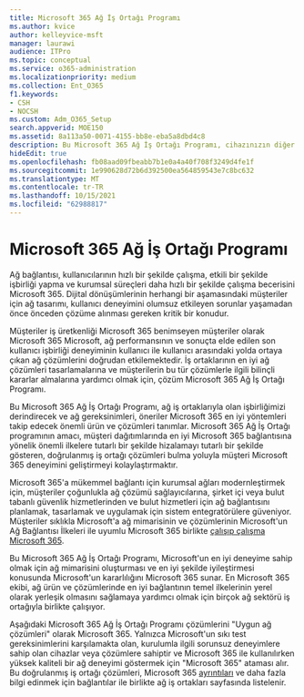 ```yaml
---
title: Microsoft 365 Ağ İş Ortağı Programı
ms.author: kvice
author: kelleyvice-msft
manager: laurawi
audience: ITPro
ms.topic: conceptual
ms.service: o365-administration
ms.localizationpriority: medium
ms.collection: Ent_O365
f1.keywords:
- CSH
- NOCSH
ms.custom: Adm_O365_Setup
search.appverid: MOE150
ms.assetid: 8a113a50-0071-4155-bb8e-eba5a8dbd4c8
description: Bu Microsoft 365 Ağ İş Ortağı Programı, cihazınızın diğer kullanıcılarla çalışma sertifikalı olması Microsoft 365.
hideEdit: true
ms.openlocfilehash: fb08aad09fbeabb7b1e0a4a40f708f3249d4fe1f
ms.sourcegitcommit: 1e990628d72b6d392500ea564859543e7c8bc632
ms.translationtype: MT
ms.contentlocale: tr-TR
ms.lasthandoff: 10/15/2021
ms.locfileid: "62988817"
---
```

# <a name="microsoft-365-networking-partner-program"></a>Microsoft 365 Ağ İş Ortağı Programı

Ağ bağlantısı, kullanıcılarının hızlı bir şekilde çalışma, etkili bir şekilde işbirliği yapma ve kurumsal süreçleri daha hızlı bir şekilde çalışma becerisini Microsoft 365. Dijital dönüşümlerinin herhangi bir aşamasındaki müşteriler için ağ tasarımı, kullanıcı deneyimini olumsuz etkileyen sorunlar yaşamadan önce önceden çözüme alınması gereken kritik bir konudur.

Müşteriler iş üretkenliği Microsoft 365 benimseyen müşteriler olarak Microsoft 365 Microsoft, ağ performansının ve sonuçta elde edilen son kullanıcı işbirliği deneyiminin kullanıcı ile kullanıcı arasındaki yolda ortaya çıkan ağ çözümlerini doğrudan etkilemektedir. İş ortaklarının en iyi ağ çözümleri tasarlamalarına ve müşterilerin bu tür çözümlerle ilgili bilinçli kararlar almalarına yardımcı olmak için, çözüm Microsoft 365 Ağ İş Ortağı Programı.

Bu Microsoft 365 Ağ İş Ortağı Programı, ağ iş ortaklarıyla olan işbirliğimizi derindirecek ve ağ gereksinimleri, öneriler Microsoft 365 en iyi yöntemleri takip edecek önemli ürün ve çözümleri tanımlar. Microsoft 365 Ağ İş Ortağı programının amacı, müşteri dağıtımlarında en iyi Microsoft 365 bağlantısına yönelik önemli ilkelere tutarlı bir şekilde hizalamayı tutarlı bir şekilde gösteren, doğrulanmış iş ortağı çözümleri bulma yoluyla müşteri Microsoft 365 deneyimini geliştirmeyi kolaylaştırmaktır.

Microsoft 365'a mükemmel bağlantı için kurumsal ağları modernleştirmek için, müşteriler çoğunlukla ağ çözümü sağlayıcılarına, şirket içi veya bulut tabanlı güvenlik hizmetlerinden ve bulut hizmetleri için ağ bağlantısını planlamak, tasarlamak ve uygulamak için sistem entegratörülere güveniyor. Müşteriler sıklıkla Microsoft'a ağ mimarisinin ve çözümlerinin Microsoft'un Ağ Bağlantısı İlkeleri ile uyumlu Microsoft 365 birlikte [çalışıp çalışma Microsoft 365](./microsoft-365-network-connectivity-principles.md).

Bu Microsoft 365 Ağ İş Ortağı Programı, Microsoft'un en iyi deneyime sahip olmak için ağ mimarisini oluşturması ve en iyi şekilde iyileştirmesi konusunda Microsoft'un kararlılığını Microsoft 365 sunar. En Microsoft 365 ekibi, ağ ürün ve çözümlerinde en iyi bağlantının temel ilkelerinin yerel olarak yerleşik olmasını sağlamaya yardımcı olmak için birçok ağ sektörü iş ortağıyla birlikte çalışıyor.

Aşağıdaki Microsoft 365 Ağ İş Ortağı Programı çözümlerini "Uygun ağ çözümleri" olarak Microsoft 365. Yalnızca Microsoft'un sıkı test gereksinimlerini karşılamakta olan, kurulumla ilgili sorunsuz deneyimlere sahip olan cihazlar veya çözümlere sahiptir ve Microsoft 365 ile kullanılırken yüksek kaliteli bir ağ deneyimi göstermek için "Microsoft 365" ataması alır. Bu doğrulanmış iş ortağı çözümleri, Microsoft 365 [ayrıntıları](https://cloudpartners.transform.microsoft.com/m365networkingpartners) ve daha fazla bilgi edinmek için bağlantılar ile birlikte ağ iş ortakları sayfasında listelenir.
